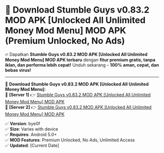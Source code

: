# 🚀 Download Stumble Guys v0.83.2 MOD APK [Unlocked All Unlimited Money Mod Menu] MOD APK (Premium Unlocked, No Ads)  

🔥 Dapatkan **Stumble Guys v0.83.2 MOD APK [Unlocked All Unlimited Money Mod Menu] MOD APK terbaru** dengan **fitur premium gratis, tanpa iklan, dan performa lebih cepat!** Unduh sekarang – **100% aman, cepat, dan bebas virus!**  

---


🔽 **Download Stumble Guys v0.83.2 MOD APK [Unlocked All Unlimited Money Mod Menu]:**  
🔹 **[Server 1]** 👉 [Stumble Guys v0.83.2 MOD APK [Unlocked All Unlimited Money Mod Menu] MOD APK](https://apkcomod.com?title=Stumble_Guys_v0.83.2_MOD_APK_[Unlocked_All_Unlimited_Money_Mod_Menu])  
🔹 **[Server 2]** 👉 [Stumble Guys v0.83.2 MOD APK [Unlocked All Unlimited Money Mod Menu] MOD APK](https://apkcomod.com?title=Stumble_Guys_v0.83.2_MOD_APK_[Unlocked_All_Unlimited_Money_Mod_Menu])  


✅ **Version**: bye0f  
✅ **Size**: Varies with device  
✅ **Requires**: Android 5.0+  
✅ **MOD Features**: Premium Unlocked, No Ads, Unlimited Access  
✅ **Updated**: [Current Date]  